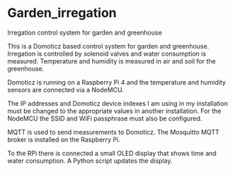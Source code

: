 # Garden_irregation
Irregation control system for garden and greenhouse

This is a Domoticz based control system for garden and greenhouse.
Irregation is controlled by solenoid valves and water consumption is measured.
Temperature and humidity is measured in air and soil for the greenhouse.

Domoticz is running on a Raspberry Pi 4 and the temperature and humidity sensors
are connected via a NodeMCU.

The IP addresses and Domoticz device indexes I am using in my installation must
be changed to the appropriate values in another installation.
For the NodeMCU the SSID and WiFi passphrase must also be configured.

MQTT is used to send measurements to Domoticz.
The Mosquitto MQTT broker is installed on the Raspberry Pi.

To the RPi there is connected a small OLED display that shows time and water consumption.
A Python script updates the display.
